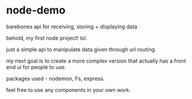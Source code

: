 # node-demo
barebones api for receiving, storing + displaying data


behold, my first node project! lol.

just a simple api to manipulate data given through url routing.

my next goal is to create a more complex version that actually has a front end ui for people to use.

packages used - nodemon, Fs, express.

feel free to use any components in your own work.

